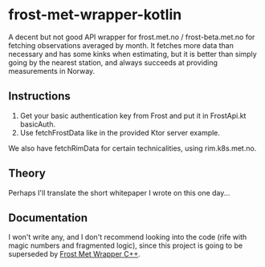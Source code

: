 # frost-met-wrapper-kotlin
A decent but not good API wrapper for frost.met.no / frost-beta.met.no for fetching observations averaged by month. It fetches more data than necessary and has some kinks when estimating, but it is better than simply going by the nearest station, and always succeeds at providing measurements in Norway.

## Instructions
1. Get your basic authentication key from Frost and put it in FrostApi.kt basicAuth.
2. Use fetchFrostData like in the provided Ktor server example.

We also have fetchRimData for certain technicalities, using rim.k8s.met.no.

## Theory
Perhaps I'll translate the short whitepaper I wrote on this one day...

## Documentation
I won't write any, and I don't recommend looking into the code (rife with magic numbers and fragmented logic), since this project is going to be superseded by [Frost Met Wrapper C++](https://github.com/jalya001/frost-met-wrapper).
